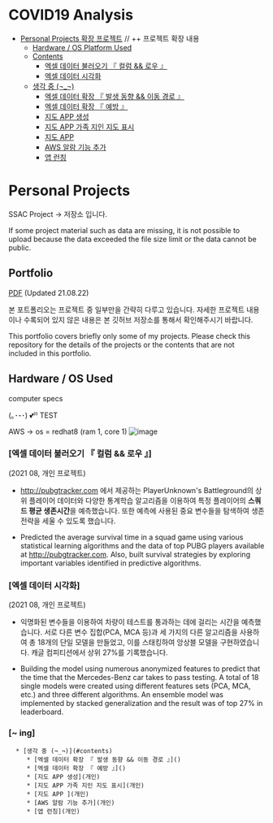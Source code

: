 COVID19 Analysis
=================

   * [Personal Projects 확장 프로젝트]() // ++ 프로젝트 확장 내용
      * [Hardware / OS Platform Used]()
      * [Contents](#contents)
         * [엑셀 데이터 불러오기 『 컬럼 && 로우 』](https://github.com/lechangjun/Toy-Projects_SSAC/blob/main/COVID19_%20Analysis/Data_Preprocessing.ipynb)
         * [엑셀 데이터 시각화](https://github.com/lechangjun/Toy-Projects_SSAC/blob/main/COVID19_%20Analysis/Visulaization.ipynb)
      * [생각 중 (¬_¬)](#contents)
         * [엑셀 데이터 확장 『 발생 동향 && 이동 경로 』]()
         * [엑셀 데이터 확장 『 예방 』]()
         * [지도 APP 생성]()
         * [지도 APP 가족 지인 지도 표시]()
         * [지도 APP ]()
         * [AWS 알람 기능 추가]()
         * [앱 런칭]()


# Personal Projects
SSAC Project -> 저장소 입니다.


If some project material such as data are missing, it is not possible to upload because the data exceeded the file size limit or the data cannot be public.


## Portfolio

[PDF]() (Updated 21.08.22)

본 포트폴리오는 프로젝트 중 일부만을 간략히 다루고 있습니다. 자세한 프로젝트 내용이나 수록되어 있지 않은 내용은 본 깃허브 저장소를 통해서 확인해주시기 바랍니다.

This portfolio covers briefly only some of my projects. Please check this repository for the details of the projects or the contents that are not included in this portfolio. 

## Hardware / OS  Used
computer specs

(｡･-･) 💕⁾⁾ TEST


AWS -> os = redhat8 (ram 1, core 1)
![image](https://user-images.githubusercontent.com/68671394/130338470-ccd58906-4c18-406a-9fd2-89f2e61a8e0c.png)

### [엑셀 데이터 불러오기 『 컬럼 && 로우 』]
(2021 08, 개인 프로젝트)


- http://pubgtracker.com 에서 제공하는 PlayerUnknown's Battleground의 상위 플레이어 데이터와 다양한 통계학습 알고리즘을 이용하여 특정 플레이어의 **스쿼드 평균 생존시간**을 예측했습니다. 또한 예측에 사용된 중요 변수들을 탐색하여 생존 전략을 세울 수 있도록 했습니다.

- Predicted the average survival time in a squad game using various statistical learning algorithms and the data of top PUBG players available at http://pubgtracker.com. Also, built survival strategies by exploring important variables identified in predictive algorithms.


### [엑셀 데이터 시각화]
(2021 08, 개인 프로젝트)

- 익명화된 변수들을 이용하여 차량이 테스트를 통과하는 데에 걸리는 시간을 예측했습니다. 서로 다른 변수 집합(PCA, MCA 등)과 세 가지의 다른 알고리즘을 사용하여 총 18개의 단일 모델을 만들었고, 이를 스태킹하여 앙상블 모델을 구현하였습니다. 캐글 컴피티션에서 상위 27%를 기록했습니다.

- Building the model using numerous anonymized features to predict that the time that the Mercedes-Benz car takes to pass testing. A total of 18 single models were created using different features sets (PCA, MCA, etc.) and three different algorithms. An ensemble model was implemented by stacked generalization and the result was of top 27% in leaderboard.



### [~ ing]

      * [생각 중 (¬_¬)](#contents)
         * [엑셀 데이터 확장 『 발생 동향 && 이동 경로 』]()
         * [엑셀 데이터 확장 『 예방 』]()
         * [지도 APP 생성](개인)
         * [지도 APP 가족 지인 지도 표시](개인)
         * [지도 APP ](개인)
         * [AWS 알람 기능 추가](개인)
         * [앱 런칭](개인)

